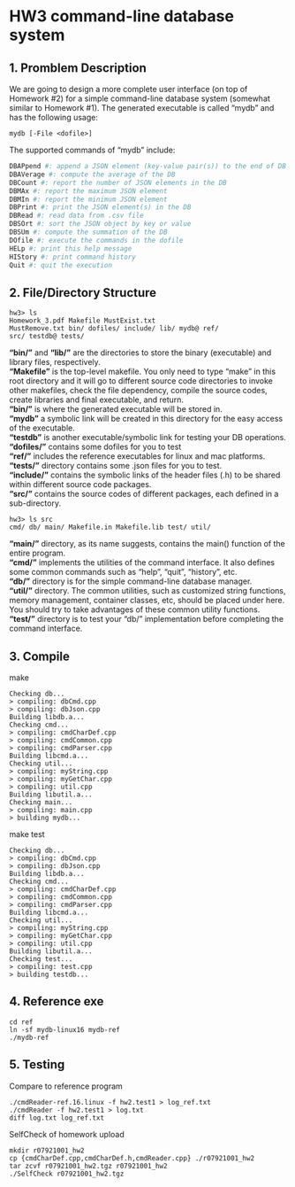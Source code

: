 # HW3 command-line database system

## 1. Promblem Description
We are going to design a more complete user interface (on top of Homework #2) for a simple command-line database system (somewhat similar to Homework #1). The generated executable is called “mydb” and has the following usage:
```
mydb [-File <dofile>]
```
The supported commands of “mydb” include:
```sh
DBAPpend #: append a JSON element (key-value pair(s)) to the end of DB 
DBAVerage #: compute the average of the DB
DBCount #: report the number of JSON elements in the DB
DBMAx #: report the maximum JSON element
DBMIn #: report the minimum JSON element
DBPrint #: print the JSON element(s) in the DB
DBRead #: read data from .csv file
DBSOrt #: sort the JSON object by key or value
DBSUm #: compute the summation of the DB
DOfile #: execute the commands in the dofile
HELp #: print this help message
HIStory #: print command history
Quit #: quit the execution
```

## 2. File/Directory Structure
```
hw3> ls
Homework_3.pdf Makefile MustExist.txt
MustRemove.txt bin/ dofiles/ include/ lib/ mydb@ ref/
src/ testdb@ tests/
```
**“bin/”** and **“lib/”** are the directories to store the binary (executable) and library files, respectively.  
**“Makefile”** is the top-level makefile. You only need to type “make” in this root directory and it will go to different source code directories to invoke other makefiles, check the file dependency, compile the source codes, create libraries and final executable, and return.  
**“bin/”** is where the generated executable will be stored in.  
**“mydb”** a symbolic link will be created in this directory for the easy access of the executable.  
**“testdb”** is another executable/symbolic link for testing your DB operations.  
**“dofiles/”** contains some dofiles for you to test  
**“ref/”** includes the reference executables for linux and mac platforms.  
**“tests/”** directory contains some .json files for you to test.  
**“include/”** contains the symbolic links of the header files (.h) to be shared within different source code packages.  
**“src/”** contains the source codes of different packages, each defined in a sub-directory.  

```
hw3> ls src
cmd/ db/ main/ Makefile.in Makefile.lib test/ util/
```

**“main/”** directory, as its name suggests, contains the main() function of the entire program.  
**“cmd/”** implements the utilities of the command interface. It also defines some common commands such as “help”, “quit”, “history”, etc.  
**“db/”** directory is for the simple command-line database manager.  
**“util/”** directory. The common utilities, such as customized string functions, memory management, container classes, etc, should be placed under here. You should try to take advantages of these common utility functions.  
**“test/”** directory is to test your “db/” implementation before completing the command interface.   

## 3. Compile  

make
```
Checking db...
> compiling: dbCmd.cpp
> compiling: dbJson.cpp
Building libdb.a...
Checking cmd...
> compiling: cmdCharDef.cpp
> compiling: cmdCommon.cpp
> compiling: cmdParser.cpp
Building libcmd.a...
Checking util...
> compiling: myString.cpp
> compiling: myGetChar.cpp
> compiling: util.cpp
Building libutil.a...
Checking main...
> compiling: main.cpp
> building mydb...
```

make test
```
Checking db...
> compiling: dbCmd.cpp
> compiling: dbJson.cpp
Building libdb.a...
Checking cmd...
> compiling: cmdCharDef.cpp
> compiling: cmdCommon.cpp
> compiling: cmdParser.cpp
Building libcmd.a...
Checking util...
> compiling: myString.cpp
> compiling: myGetChar.cpp
> compiling: util.cpp
Building libutil.a...
Checking test...
> compiling: test.cpp
> building testdb...
```

## 4. Reference exe
```
cd ref
ln -sf mydb-linux16 mydb-ref
./mydb-ref
```

## 5. Testing

Compare to reference program
```
./cmdReader-ref.16.linux -f hw2.test1 > log_ref.txt
./cmdReader -f hw2.test1 > log.txt
diff log.txt log_ref.txt
```
SelfCheck of homework upload
```
mkdir r07921001_hw2
cp {cmdCharDef.cpp,cmdCharDef.h,cmdReader.cpp} ./r07921001_hw2
tar zcvf r07921001_hw2.tgz r07921001_hw2
./SelfCheck r07921001_hw2.tgz
```
